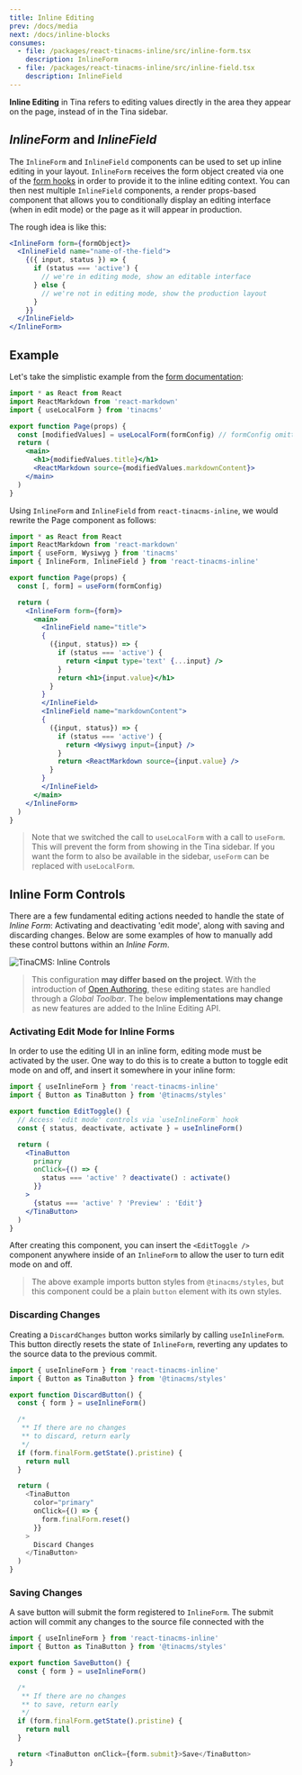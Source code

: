 ```yaml
---
title: Inline Editing
prev: /docs/media
next: /docs/inline-blocks
consumes:
  - file: /packages/react-tinacms-inline/src/inline-form.tsx
    description: InlineForm
  - file: /packages/react-tinacms-inline/src/inline-field.tsx
    description: InlineField
---
```


**Inline Editing** in Tina refers to editing values directly in the area they appear on the page, instead of in the Tina sidebar.

## _InlineForm_ and _InlineField_

The `InlineForm` and `InlineField` components can be used to set up inline editing in your layout. `InlineForm` receives the form object created via one of the [form hooks](/docs/forms) in order to provide it to the inline editing context. You can then nest multiple `InlineField` components, a render props-based component that allows you to conditionally display an editing interface (when in edit mode) or the page as it will appear in production.

The rough idea is like this:

```jsx
<InlineForm form={formObject}>
  <InlineField name="name-of-the-field">
    {({ input, status }) => {
      if (status === 'active') {
        // we're in editing mode, show an editable interface
      } else {
        // we're not in editing mode, show the production layout
      }
    }}
  </InlineField>
</InlineForm>
```

## Example

Let's take the simplistic example from the [form documentation](/docs/forms):

```jsx
import * as React from React
import ReactMarkdown from 'react-markdown'
import { useLocalForm } from 'tinacms'

export function Page(props) {
  const [modifiedValues] = useLocalForm(formConfig) // formConfig omitted for brevity; we'll get to this later
  return (
    <main>
      <h1>{modifiedValues.title}</h1>
      <ReactMarkdown source={modifiedValues.markdownContent}>
    </main>
  )
}

```

Using `InlineForm` and `InlineField` from `react-tinacms-inline`, we would rewrite the Page component as follows:

```jsx
import * as React from React
import ReactMarkdown from 'react-markdown'
import { useForm, Wysiwyg } from 'tinacms'
import { InlineForm, InlineField } from 'react-tinacms-inline'

export function Page(props) {
  const [, form] = useForm(formConfig)

  return (
    <InlineForm form={form}>
      <main>
        <InlineField name="title">
        {
          ({input, status}) => {
            if (status === 'active') {
              return <input type='text' {...input} />
            }
            return <h1>{input.value}</h1>
          }
        }
        </InlineField>
        <InlineField name="markdownContent">
        {
          ({input, status}) => {
            if (status === 'active') {
              return <Wysiwyg input={input} />
            }
            return <ReactMarkdown source={input.value} />
          }
        }
        </InlineField>
      </main>
    </InlineForm>
  )
}

```

> Note that we switched the call to `useLocalForm` with a call to `useForm`. This will prevent the form from showing in the Tina sidebar. If you want the form to also be available in the sidebar, `useForm` can be replaced with `useLocalForm`.

## Inline Form Controls

There are a few fundamental editing actions needed to handle the state of _Inline Form_: Activating and deactivating 'edit mode', along with saving and discarding changes. Below are some examples of how to manually add these control buttons within an _Inline Form_.

![TinaCMS: Inline Controls](/img/inline-blocks/inline-controls.png)

> This configuration **may differ based on the project**. With the introduction of [Open Authoring](https://tinacms.org/blog/introducing-visual-open-authoring), these editing states are handled through a _Global Toolbar_. The below **implementations may change** as new features are added to the Inline Editing API.

### Activating Edit Mode for Inline Forms

In order to use the editing UI in an inline form, editing mode must be activated by the user. One way to do this is to create a button to toggle edit mode on and off, and insert it somewhere in your inline form:

```jsx
import { useInlineForm } from 'react-tinacms-inline'
import { Button as TinaButton } from '@tinacms/styles'

export function EditToggle() {
  // Access 'edit mode' controls via `useInlineForm` hook
  const { status, deactivate, activate } = useInlineForm()

  return (
    <TinaButton
      primary
      onClick={() => {
        status === 'active' ? deactivate() : activate()
      }}
    >
      {status === 'active' ? 'Preview' : 'Edit'}
    </TinaButton>
  )
}
```

After creating this component, you can insert the `<EditToggle />` component anywhere inside of an `InlineForm` to allow the user to turn edit mode on and off.

> The above example imports button styles from `@tinacms/styles`, but this component could be a plain `button` element with its own styles.

### Discarding Changes

Creating a `DiscardChanges` button works similarly by calling `useInlineForm`. This button directly resets the state of `InlineForm`, reverting any updates to the source data to the previous commit.

```js
import { useInlineForm } from 'react-tinacms-inline'
import { Button as TinaButton } from '@tinacms/styles'

export function DiscardButton() {
  const { form } = useInlineForm()

  /*
   ** If there are no changes
   ** to discard, return early
   */
  if (form.finalForm.getState().pristine) {
    return null
  }

  return (
    <TinaButton
      color="primary"
      onClick={() => {
        form.finalForm.reset()
      }}
    >
      Discard Changes
    </TinaButton>
  )
}
```

### Saving Changes

A save button will submit the form registered to `InlineForm`. The submit action will commit any changes to the source file connected with the

```js
import { useInlineForm } from 'react-tinacms-inline'
import { Button as TinaButton } from '@tinacms/styles'

export function SaveButton() {
  const { form } = useInlineForm()

  /*
   ** If there are no changes
   ** to save, return early
   */
  if (form.finalForm.getState().pristine) {
    return null
  }

  return <TinaButton onClick={form.submit}>Save</TinaButton>
}
```
